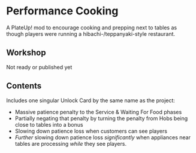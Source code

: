 # Performance Cooking
A PlateUp! mod to encourage cooking and prepping next to tables as though players were running a hibachi-/teppanyaki-style restaurant.

## Workshop
Not ready or published yet

## Contents
Includes one singular Unlock Card by the same name as the project:
* Massive patience penalty to the Service & Waiting For Food phases
* Partially negating that penalty by turning the penalty from Hobs being close to tables into a bonus
* Slowing down patience loss when customers can see players
* *Further* slowing down patience loss *significantly* when appliances near tables are processing *while* they see players.
